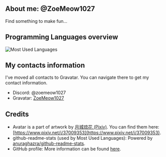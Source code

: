 ## About me: @ZoeMeow1027
Find something to make fun...

<!-- Working projects and just for fun =)) -->
## Programming Languages overview
![Most Used Languages][github_mostusedlang]<br>

<!-- Contacts area -->
## My contacts information
I've moved all contacts to Gravatar. You can navigate there to get my contact information.

- Discord: @zoemeow1027 <!-- [(Discord released new username like X so username with discriminator may not be available anymore)](https://discord.com/blog/usernames) -->
- Gravatar: [ZoeMeow1027](https://gravatar.com/zoemeow1027)

## Credits
- Avatar is a part of artwork by [月城琉花 (Pixiv)](https://www.pixiv.net/u/288248).<!-- (be careful, this profile contains R-18 artworks) --> You can find them here: [https://www.pixiv.net/i/37009353](https://www.pixiv.net/i/37009353).
- github-readme-stats (used by Most Used Languages): Powered by [anuraghazra/github-readme-stats][github_readme_stats].
- GitHub profile: More information can be found [here](https://docs.github.com/en/github/setting-up-and-managing-your-github-profile/customizing-your-profile/managing-your-profile-readme).

<!-- Preview: GitHub stats -->
[github_readme_stats]: https://github.com/anuraghazra/github-readme-stats
[github_stats]: https://github-readme-stats.vercel.app/api?show_icons=true&theme=default&username=ZoeMeow1027
[github_mostusedlang]: https://github-readme-stats.vercel.app/api/top-langs?layout=compact&username=ZoeMeow1027
